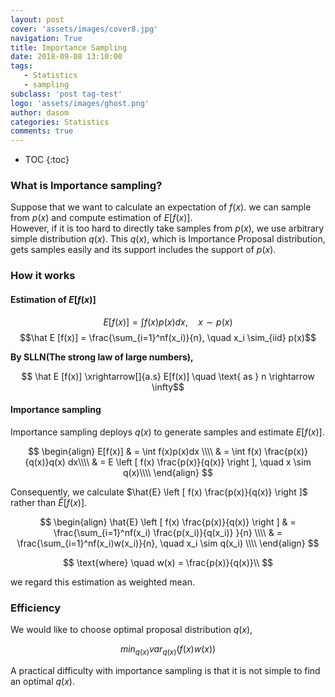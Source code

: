 ```yaml
---
layout: post
cover: 'assets/images/cover8.jpg'
navigation: True
title: Importance Sampling
date: 2018-09-08 13:10:00
tags: 
   - Statistics
   - sampling
subclass: 'post tag-test'
logo: 'assets/images/ghost.png'
author: dasom
categories: Statistics
comments: true
---
```


* TOC
{:toc}
### What is Importance sampling?

  Suppose that we want to calculate an expectation of $f(x)$. we can sample from $p(x)$ and compute estimation of $E[f(x)]$.   
  However, if it is too hard to directly take samples from $p(x)$, we use arbitrary simple distribution $q(x)$. This $q(x)$, which is Importance Proposal distribution, gets samples easily and its support includes the support of $p(x).$ 

  

### How it works 

  

#### Estimation of $E[f(x)]$

$$E[f(x)] = 	\int f(x)p(x)dx, \quad x \sim p(x) $$
$$\hat E [f(x)] = \frac{\sum_{i=1}^nf(x_i)}{n}, \quad x_i \sim_{iid} p(x)$$

  

**By SLLN(The strong law of large numbers),**  

$$ \hat E [f(x)]  \xrightarrow[]{a.s} E[f(x)] \quad \text{ as } n \rightarrow \infty$$

   

    

#### Importance sampling

Importance sampling deploys $q(x)$ to generate samples and estimate $E[f(x)]$.





$$
\begin{align}
E[f(x)] & = \int f(x)p(x)dx  \\\\
& = \int f(x) \frac{p(x)}{q(x)}q(x) dx\\\\ 
& = E \left [ f(x) \frac{p(x)}{q(x)} \right ], \quad x \sim q(x)\\\\
\end{align}
$$

  

Consequently, we calculate $\hat{E} \left [ f(x) \frac{p(x)}{q(x)} \right ]$ rather than $\hat{E} [ f(x)].$  

  

$$
\begin{align}
\hat{E} \left [ f(x) \frac{p(x)}{q(x)} \right ]  & =  \frac{\sum_{i=1}^nf(x_i) \frac{p(x_i)}{q(x_i)} }{n} \\\\
& = \frac{\sum_{i=1}^nf(x_i)w(x_i)}{n}, \quad x_i \sim q(x_i) \\\\
\end{align}
$$

$$
\text{where} \quad w(x) = \frac{p(x)}{q(x)}\\
$$


				
					

we regard this estimation as weighted mean.

  

### Efficiency  

We would like to choose optimal proposal distribution $q(x)$, 

$$ min_{q(x)} var_{q(x)}(f(x)w(x))$$

A practical difficulty with importance sampling is that it is not simple to find an optimal $q(x)$.


